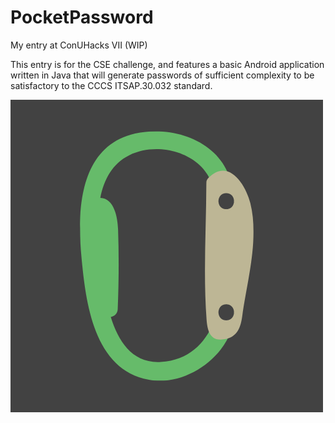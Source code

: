 # PocketPassword
My entry at ConUHacks VII (WIP)

This entry is for the CSE challenge, and features a basic Android application written in Java that will generate
passwords of sufficient complexity to be satisfactory to the CCCS ITSAP.30.032 standard.

![Carabiner](https://github.com/DMartinCodes/PocketPassword/blob/e3d873d1432170537a14ffce7a93ade1589fdf93/Carabiner.png)
